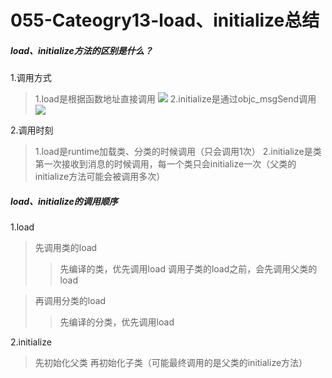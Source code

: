 # 055-Cateogry13-load、initialize总结

##### load、initialize方法的区别是什么？  

1.调用方式 
> 1.load是根据函数地址直接调用
> ![](http://oriq21dog.bkt.clouddn.com/20180906112452.png)
> 2.initialize是通过objc_msgSend调用
![](http://oriq21dog.bkt.clouddn.com/20180906112603.png)

2.调用时刻
> 1.load是runtime加载类、分类的时候调用（只会调用1次）
> 2.initialize是类第一次接收到消息的时候调用，每一个类只会initialize一次（父类的initialize方法可能会被调用多次）


##### load、initialize的调用顺序
1.load
> 先调用类的load
> > 先编译的类，优先调用load
> > 调用子类的load之前，会先调用父类的load

> 再调用分类的load
> > 先编译的分类，优先调用load

2.initialize
> 先初始化父类
> 再初始化子类（可能最终调用的是父类的initialize方法）


